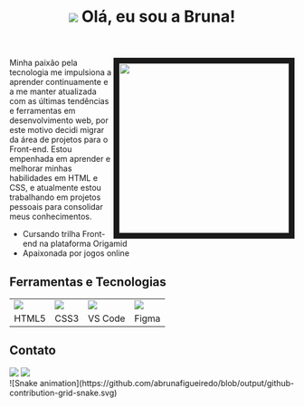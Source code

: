 <!DOCTYPE html>
<html lang="pt-br">

<head>
  <meta charset="UTF-8">
  <link rel="stylesheet" href="/Github/readme/style.css">
</head>

<body>
  <header>
  <h1><img src="https://img.icons8.com/dusk/64/null/github.png" align="end" /> Olá, eu sou a Bruna!</h1>
  </header>
  <main>
    <section>
    <img src="https://i.picasion.com/pic92/642b858e14a3b7ed9c77da197d4f3a52.gif" width="300" height="300" border="10" align="right" border="10" />
      <p>Minha paixão pela tecnologia me impulsiona a aprender continuamente e a me manter atualizada com as últimas tendências e ferramentas em desenvolvimento web, por este motivo decidi migrar da área de projetos para o Front-end. Estou empenhada em aprender e melhorar minhas habilidades em HTML e CSS, e atualmente estou trabalhando em projetos pessoais para consolidar meus conhecimentos.</p>  
      <ul>
        <li>Cursando trilha Front-end na plataforma Origamid</li>
        <li>Apaixonada por jogos online</li>
      </ul>
      </p> 
    </section>
    <section>
      <h2>Ferramentas e Tecnologias</h2>
      <table>
        <tr>
          <td><img src="https://img.icons8.com/dusk/64/null/html-5.png"/></td>
          <td><img src="https://img.icons8.com/dusk/64/null/css3.png"/></td>
          <td><img src="https://img.icons8.com/dusk/64/null/visual-studio-code-2019.png"/></td>
          <td><img src="https://img.icons8.com/officel/64/null/figma.png"/></td>
        </tr>
        <tr style="text-align=center">
          <td align="center">HTML5</td>
          <td align="center">CSS3</td>
          <td align="center">VS Code</td>
          <td align="center">Figma</td>
        </tr>
      </table>
    </section>
    <section>
      <h2>Contato</h2>
          <a href="https://www.linkedin.com/in/bruna-figueiredo-farias/"><img src="https://img.icons8.com/dusk/64/null/linkedin--v1.png"/></a> 
          <a href="mailto:brunafigueiredo@outlook.com.br"><img src="https://img.icons8.com/dusk/64/null/apple-mail.png"/></a>
    </section>
    ![Snake animation](https://github.com/abrunafigueiredo/blob/output/github-contribution-grid-snake.svg)
  </main>
</body>

</html>
